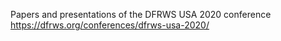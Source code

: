 Papers and presentations of the DFRWS USA 2020 conference
https://dfrws.org/conferences/dfrws-usa-2020/
